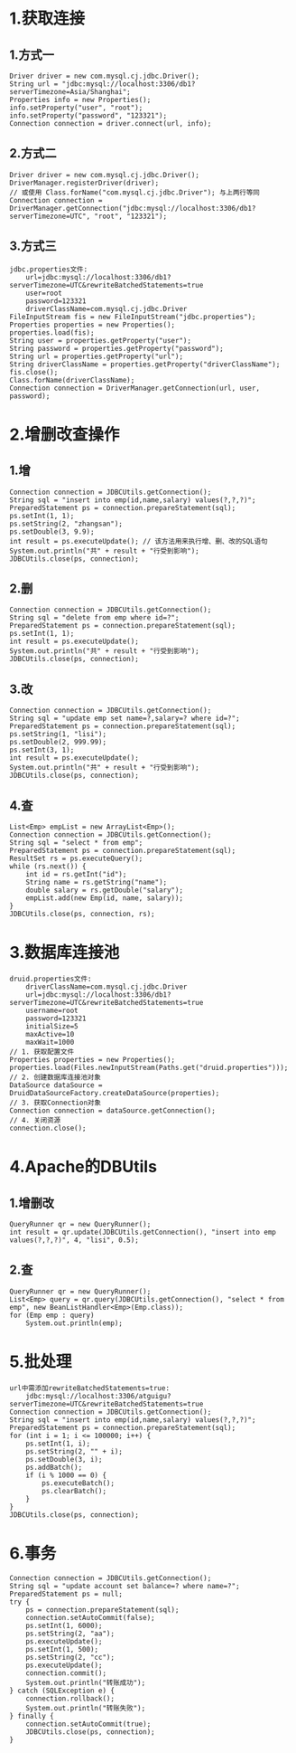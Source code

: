 # 1.获取连接
## 1.方式一
    Driver driver = new com.mysql.cj.jdbc.Driver();
    String url = "jdbc:mysql://localhost:3306/db1?serverTimezone=Asia/Shanghai";
    Properties info = new Properties();
    info.setProperty("user", "root");
    info.setProperty("password", "123321");
    Connection connection = driver.connect(url, info);
## 2.方式二
    Driver driver = new com.mysql.cj.jdbc.Driver();
    DriverManager.registerDriver(driver);
    // 或使用 Class.forName("com.mysql.cj.jdbc.Driver"); 与上两行等同
    Connection connection = DriverManager.getConnection("jdbc:mysql://localhost:3306/db1?serverTimezone=UTC", "root", "123321");
## 3.方式三
    jdbc.properties文件:
        url=jdbc:mysql://localhost:3306/db1?serverTimezone=UTC&rewriteBatchedStatements=true
        user=root
        password=123321
        driverClassName=com.mysql.cj.jdbc.Driver
    FileInputStream fis = new FileInputStream("jdbc.properties");
    Properties properties = new Properties();
    properties.load(fis);
    String user = properties.getProperty("user");
    String password = properties.getProperty("password");
    String url = properties.getProperty("url");
    String driverClassName = properties.getProperty("driverClassName");
    fis.close();
    Class.forName(driverClassName);
    Connection connection = DriverManager.getConnection(url, user, password);
# 2.增删改查操作
## 1.增
    Connection connection = JDBCUtils.getConnection();
    String sql = "insert into emp(id,name,salary) values(?,?,?)";
    PreparedStatement ps = connection.prepareStatement(sql);
    ps.setInt(1, 1);
    ps.setString(2, "zhangsan");
    ps.setDouble(3, 9.9);
    int result = ps.executeUpdate(); // 该方法用来执行增、删、改的SQL语句
    System.out.println("共" + result + "行受到影响");
    JDBCUtils.close(ps, connection);
## 2.删
    Connection connection = JDBCUtils.getConnection();
    String sql = "delete from emp where id=?";
    PreparedStatement ps = connection.prepareStatement(sql);
    ps.setInt(1, 1);
    int result = ps.executeUpdate();
    System.out.println("共" + result + "行受到影响");
    JDBCUtils.close(ps, connection);
## 3.改
    Connection connection = JDBCUtils.getConnection();
    String sql = "update emp set name=?,salary=? where id=?";
    PreparedStatement ps = connection.prepareStatement(sql);
    ps.setString(1, "lisi");
    ps.setDouble(2, 999.99);
    ps.setInt(3, 1);
    int result = ps.executeUpdate();
    System.out.println("共" + result + "行受到影响");
    JDBCUtils.close(ps, connection);
## 4.查
    List<Emp> empList = new ArrayList<Emp>();
    Connection connection = JDBCUtils.getConnection();
    String sql = "select * from emp";
    PreparedStatement ps = connection.prepareStatement(sql);
    ResultSet rs = ps.executeQuery();
    while (rs.next()) {
        int id = rs.getInt("id");
        String name = rs.getString("name");
        double salary = rs.getDouble("salary");
        empList.add(new Emp(id, name, salary));
    }
    JDBCUtils.close(ps, connection, rs);
# 3.数据库连接池
    druid.properties文件:
        driverClassName=com.mysql.cj.jdbc.Driver
        url=jdbc:mysql://localhost:3306/db1?serverTimezone=UTC&rewriteBatchedStatements=true
        username=root
        password=123321
        initialSize=5
        maxActive=10
        maxWait=1000
    // 1. 获取配置文件
    Properties properties = new Properties();
    properties.load(Files.newInputStream(Paths.get("druid.properties")));
    // 2. 创建数据库连接池对象
    DataSource dataSource = DruidDataSourceFactory.createDataSource(properties);
    // 3. 获取Connection对象
    Connection connection = dataSource.getConnection();
    // 4. 关闭资源
    connection.close();
# 4.Apache的DBUtils
## 1.增删改
    QueryRunner qr = new QueryRunner();
    int result = qr.update(JDBCUtils.getConnection(), "insert into emp values(?,?,?)", 4, "lisi", 0.5);
## 2.查
    QueryRunner qr = new QueryRunner();
    List<Emp> query = qr.query(JDBCUtils.getConnection(), "select * from emp", new BeanListHandler<Emp>(Emp.class));
    for (Emp emp : query)
        System.out.println(emp);
# 5.批处理
    url中需添加rewriteBatchedStatements=true:
        jdbc:mysql://localhost:3306/atguigu?serverTimezone=UTC&rewriteBatchedStatements=true
    Connection connection = JDBCUtils.getConnection();
    String sql = "insert into emp(id,name,salary) values(?,?,?)";
    PreparedStatement ps = connection.prepareStatement(sql);
    for (int i = 1; i <= 100000; i++) {
        ps.setInt(1, i);
        ps.setString(2, "" + i);
        ps.setDouble(3, i);
        ps.addBatch();
        if (i % 1000 == 0) {
            ps.executeBatch();
            ps.clearBatch();
        }
    }
    JDBCUtils.close(ps, connection);
# 6.事务
    Connection connection = JDBCUtils.getConnection();
    String sql = "update account set balance=? where name=?";
    PreparedStatement ps = null;
    try {
        ps = connection.prepareStatement(sql);
        connection.setAutoCommit(false);
        ps.setInt(1, 6000);
        ps.setString(2, "aa");
        ps.executeUpdate();
        ps.setInt(1, 500);
        ps.setString(2, "cc");
        ps.executeUpdate();
        connection.commit();
        System.out.println("转账成功");
    } catch (SQLException e) {
        connection.rollback();
        System.out.println("转账失败");
    } finally {
        connection.setAutoCommit(true);
        JDBCUtils.close(ps, connection);
    }